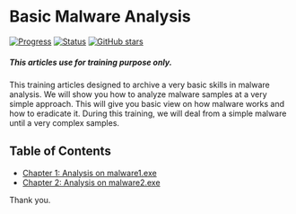# Basic Malware Analysis
[![Progress](https://img.shields.io/badge/Progress-60%25-orange.svg)]()
[![Status](https://img.shields.io/badge/Status-Incomplete-orange.svg)]()
[![GitHub stars](https://img.shields.io/github/stars/badges/shields.svg?style=social&label=Star&maxAge=100)]()
##### This articles use for training purpose only.
This training articles designed to archive a very basic skills in malware analysis. We will show you how to analyze malware samples at a very simple approach. This will give you basic view on how malware works and how to eradicate it. During this training, we will deal from a simple malware until a very complex samples.

## Table of Contents
- [Chapter 1: Analysis on malware1.exe](https://github.com/alternat0r/training-basic-malware-analysis/tree/master/Chapter-1)
- [Chapter 2: Analysis on malware2.exe](https://github.com/alternat0r/training-basic-malware-analysis/tree/master/Chapter-2)

Thank you.
